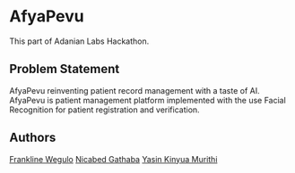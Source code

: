 # AfyaPevu

This part of Adanian Labs Hackathon.

## Problem Statement
AfyaPevu reinventing patient record management with a taste of AI. AfyaPevu is patient management platform implemented with the use Facial Recognition for patient registration and verification.

## Authors

[Frankline Wegulo](https://github.com/frankwegulo/) 
[Nicabed Gathaba](https://github.com/abedygathaba/) 
[Yasin Kinyua Murithi](https://github.com/yaska1706/) 
